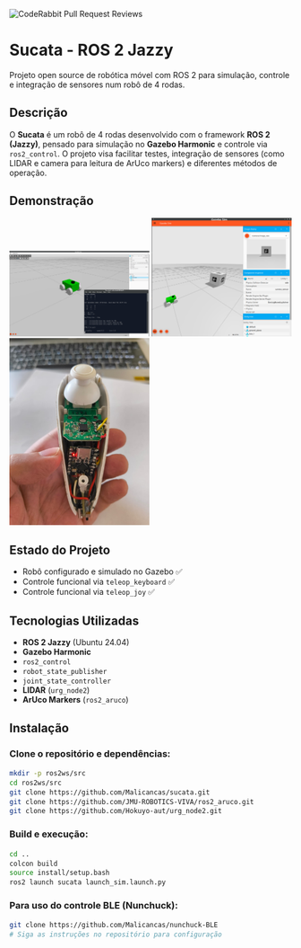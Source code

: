 ![CodeRabbit Pull Request Reviews](https://img.shields.io/coderabbit/prs/github/Malicancas/sucata?utm_source=oss&utm_medium=github&utm_campaign=Malicancas%2Fsucata&labelColor=171717&color=FF570A&link=https%3A%2F%2Fcoderabbit.ai&label=CodeRabbit+Reviews)

# Sucata - ROS 2 Jazzy

Projeto open source de robótica móvel com ROS 2 para simulação, controle e integração de sensores num robô de 4 rodas.

## Descrição

O **Sucata** é um robô de 4 rodas desenvolvido com o framework **ROS 2 (Jazzy)**, pensado para simulação no **Gazebo Harmonic** e controle via `ros2_control`. O projeto visa facilitar testes, integração de sensores (como LIDAR e camera para leitura de ArUco markers) e diferentes métodos de operação.

## Demonstração

<p float="left">
  <img src="assets/gazebo.png" width="250" alt="Simulação no Gazebo"/>
  <img src="assets/aruco.png" width="250" alt="Detecção de ArUco"/>
  <img src="assets/nunchuck.jpeg" width="250" alt="Controle Nunchuck BLE"/>
</p>

## Estado do Projeto

- Robô configurado e simulado no Gazebo ✅
- Controle funcional via `teleop_keyboard` ✅
- Controle funcional via `teleop_joy` ✅

## Tecnologias Utilizadas

- **ROS 2 Jazzy** (Ubuntu 24.04)
- **Gazebo Harmonic**
- `ros2_control`
- `robot_state_publisher`
- `joint_state_controller`
- **LIDAR** (`urg_node2`)
- **ArUco Markers** (`ros2_aruco`)

## Instalação

### Clone o repositório e dependências:

```bash
mkdir -p ros2ws/src
cd ros2ws/src
git clone https://github.com/Malicancas/sucata.git
git clone https://github.com/JMU-ROBOTICS-VIVA/ros2_aruco.git
git clone https://github.com/Hokuyo-aut/urg_node2.git
```

### Build e execução:

```bash
cd ..
colcon build
source install/setup.bash
ros2 launch sucata launch_sim.launch.py
```

### Para uso do controle BLE (Nunchuck):

```bash
git clone https://github.com/Malicancas/nunchuck-BLE
# Siga as instruções no repositório para configuração
```
